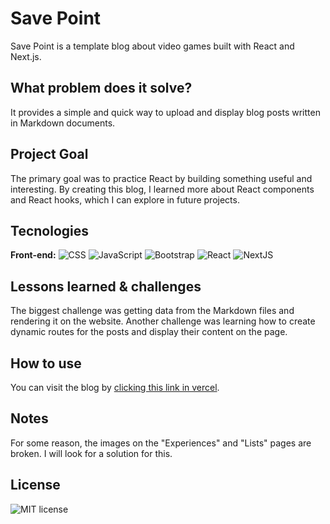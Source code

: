 

# Save Point

Save Point is a template blog about video games built with React and Next.js.

## What problem does it solve?

It provides a simple and quick way to upload and display blog posts written in Markdown documents.

## Project Goal

The primary goal was to practice React by building something useful and interesting. By creating this blog, I learned more about React components and React hooks, which I can explore in future projects.

## Tecnologies

**Front-end:** ![CSS](https://img.shields.io/badge/CSS-%20?style=for-the-badge&color=blue) 
![JavaScript](https://img.shields.io/badge/JAVASCRIPT-%20?style=for-the-badge&logo=javascript&logoColor=black&color=%23EFD81E) 
![Bootstrap](https://img.shields.io/badge/BOOTSTRAP-%20?style=for-the-badge&logo=bootstrap&logoColor=white&color=%236F2CF4) 
![React](https://img.shields.io/badge/REACT-%20?style=for-the-badge&logo=react&logoColor=white&color=%23149ECA)
![NextJS](https://img.shields.io/badge/NEXT.JS-%20?style=for-the-badge&logo=next.js&logoColor=white&color=black)

## Lessons learned & challenges

The biggest challenge was getting data from the Markdown files and rendering it on the website. Another challenge was learning how to create dynamic routes for the posts and display their content on the page. 

## How to use

You can visit the blog by [clicking this link in vercel](https://react-blog-savepoint.vercel.app/).

## Notes

For some reason, the images on the "Experiences" and "Lists" pages are broken. I will look for a solution for this.

## **License**
![MIT license](https://img.shields.io/badge/License-MIT-%20?link=https%3A%2F%2Fchoosealicense.com%2Flicenses%2Fmit%2F)
